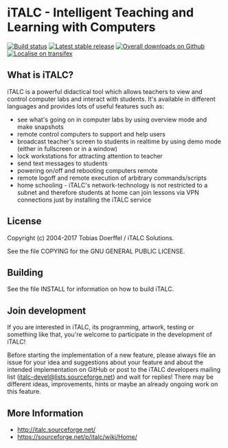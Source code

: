 # iTALC - Intelligent Teaching and Learning with Computers

[![Build status](https://img.shields.io/travis/iTALC/italc.svg)](https://travis-ci.org/iTALC/italc)
[![Latest stable release](https://img.shields.io/github/release/iTALC/italc.svg?maxAge=3600)](https://github.com/iTALC/italc/releases)
[![Overall downloads on Github](https://img.shields.io/github/downloads/iTALC/italc/total.svg?maxAge=3600)](https://github.com/iTALC/italc/releases)
[![Localise on transifex](https://img.shields.io/badge/localise-on_transifex-green.svg)](https://www.transifex.com/italc-solutions/italc/)


## What is iTALC?

iTALC is a powerful didactical tool which allows teachers to view and control
computer labs and interact with students. It's available in different languages and
provides lots of useful features such as:

  * see what's going on in computer labs by using overview mode and make snapshots
  * remote control computers to support and help users
  * broadcast teacher's screen to students in realtime by using demo mode
    (either in fullscreen or in a window)
  * lock workstations for attracting attention to teacher
  * send text messages to students
  * powering on/off and rebooting computers remote
  * remote logoff and remote execution of arbitrary commands/scripts
  * home schooling - iTALC's network-technology is not restricted to a subnet
    and therefore students at home can join lessons via VPN connections just by
    installing the iTALC service


## License

Copyright (c) 2004-2017 Tobias Doerffel / iTALC Solutions.

See the file COPYING for the GNU GENERAL PUBLIC LICENSE.


## Building

See the file INSTALL for information on how to build iTALC.


## Join development

If you are interested in iTALC, its programming, artwork, testing or something like that, you're welcome to participate in the development of iTALC!

Before starting the implementation of a new feature, please always file an issue for your idea and suggestions about your feature and about the intended implementation on GitHub or post to the iTALC developers mailing list (italc-devel@lists.sourceforge.net) and wait for replies! There may be different ideas, improvements, hints or maybe an already ongoing work on this feature.


## More Information

* http://italc.sourceforge.net/
* https://sourceforge.net/p/italc/wiki/Home/

